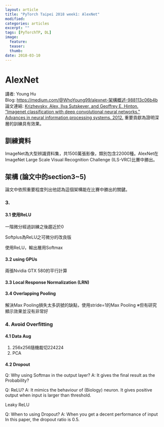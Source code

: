 ```yaml
---
layout: article
title: "PyTorch Taipei 2018 week1: AlexNet"
modified:
categories: articles
excerpt: ""
tags: [PyTorchTP, DL]
image:
  feature:
  teaser:
  thumb: 
date: 2018-03-10
---
```



# AlexNet
講者: Young Hu <br>
Blog: https://medium.com/@WhoYoung99/alexnet-架構概述-988113c06b4b 
論文連結: [Krizhevsky, Alex, Ilya Sutskever, and Geoffrey E. Hinton. "Imagenet classification with deep convolutional neural networks." Advances in neural information processing systems. 2012.](http://papers.nips.cc/paper/4824-imagenet-classification-with-deep-convolutional-neural-networks.pdf)
重要貢獻為證明深層的訓練具有效果。
## 訓練資料
ImageNet為大型辨識資料集，共1500萬張影像，類別包含22000種。AlexNet在ImageNet Large Scale Visual Recognition Challenge (ILS-VRC)比賽中勝出。


## 架構 (論文中的section3~5)
論文中依照重要程度列出他認為這個架構能在比賽中勝出的關鍵。

### 3.

#### 3.1 使用ReLU
一階微分經過訓練之後趨近於0

Softplus為ReLU之可微分的改良版

使用ReLU，輸出層用Softmax

#### 3.2 using GPUs
兩張Nvidia GTX 580的平行計算

#### 3.3 Local Response Normalization (LRN)


#### 3.4 Overlapping Pooling
解決Max Pooling損失太多訊號的缺點，使用stride=1的Max Pooling
※但有研究顯示效果並沒有非常好


### 4. Avoid Overfitting

#### 4.1 Data Aug
1. 256x256隨機裁切224224
2. PCA
 
#### 4.2 Dropout



Q: Why using Softmax in the output layer?
A: It gives the final result as the Probability?

Q: ReLU?
A: It mimics the behaviour of (Biology) neuron. It gives positive output when input is larger than threshold.

Leaky ReLU

Q: When to using Dropout?
A: When you get a decent performance of input 
In this paper, the dropout ratio is 0.5.
